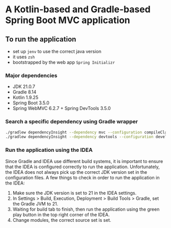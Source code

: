# A Kotlin-based and Gradle-based Spring Boot MVC application

## To run the application
- set up `jenv` to use the correct java version
- it uses `zsh`
- bootstrapped by the web app `Spring Initializr`

### Major dependencies
- JDK 21.0.7
- Gradle 8.14
- Kotlin 1.9.25
- Spring Boot 3.5.0
- Spring WebMVC 6.2.7 + Spring DevTools 3.5.0


### Search a specific dependency using Gradle wrapper

```zsh
./gradlew dependencyInsight --dependency mvc --configuration compileClasspath
./gradlew dependencyInsight --dependency devtools --configuration developmentOnly
```

### Run the application using the IDEA
Since Gradle and IDEA use different build systems, it is important to ensure that the IDEA is configured correctly to run the application.
Unfortunately, the IDEA does not always pick up the correct JDK version set in the configuration files.
A few things to check in order to run the application in the IDEA:
1. Make sure the JDK version is set to 21 in the IDEA settings.
2. In Settings > Build, Execution, Deployment > Build Tools > Gradle, set the Gradle JVM to 21.
3. Waiting for build tab to finish, then run the application using the green play button in the top right corner of the IDEA.
4. Change modules, the correct source set is set.

